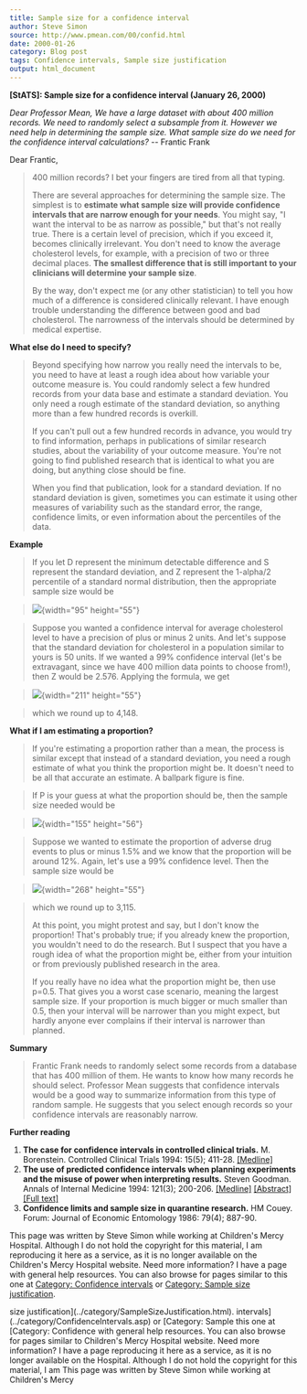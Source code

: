 ```yaml
---
title: Sample size for a confidence interval
author: Steve Simon
source: http://www.pmean.com/00/confid.html
date: 2000-01-26
category: Blog post
tags: Confidence intervals, Sample size justification
output: html_document
---
```

****[StATS]:** Sample size for a confidence interval
(January 26, 2000)**

*Dear Professor Mean, We have a large dataset with about 400 million
records. We need to randomly select a subsample from it. However we need
help in determining the sample size. What sample size do we need for the
confidence interval calculations?* \-- Frantic Frank

Dear Frantic,

> 400 million records? I bet your fingers are tired from all that
> typing.
>
> There are several approaches for determining the sample size. The
> simplest is to **estimate what sample size will provide confidence
> intervals that are narrow enough for your needs**. You might say, \"I
> want the interval to be as narrow as possible,\" but that\'s not
> really true. There is a certain level of precision, which if you
> exceed it, becomes clinically irrelevant. You don\'t need to know the
> average cholesterol levels, for example, with a precision of two or
> three decimal places. **The smallest difference that is still
> important to your clinicians will determine your sample size**.
>
> By the way, don\'t expect me (or any other statistician) to tell you
> how much of a difference is considered clinically relevant. I have
> enough trouble understanding the difference between good and bad
> cholesterol. The narrowness of the intervals should be determined by
> medical expertise.

**What else do I need to specify?**

> Beyond specifying how narrow you really need the intervals to be, you
> need to have at least a rough idea about how variable your outcome
> measure is. You could randomly select a few hundred records from your
> data base and estimate a standard deviation. You only need a rough
> estimate of the standard deviation, so anything more than a few
> hundred records is overkill.
>
> If you can\'t pull out a few hundred records in advance, you would try
> to find information, perhaps in publications of similar research
> studies, about the variability of your outcome measure. You\'re not
> going to find published research that is identical to what you are
> doing, but anything close should be fine.
>
> When you find that publication, look for a standard deviation. If no
> standard deviation is given, sometimes you can estimate it using other
> measures of variability such as the standard error, the range,
> confidence limits, or even information about the percentiles of the
> data.

**Example**

> If you let D represent the minimum detectable difference and S
> represent the standard deviation, and Z represent the 1-alpha/2
> percentile of a standard normal distribution, then the appropriate
> sample size would be

> ![](../images/confid37.gif){width="95" height="55"}

> Suppose you wanted a confidence interval for average cholesterol level
> to have a precision of plus or minus 2 units. And let\'s suppose that
> the standard deviation for cholesterol in a population similar to
> yours is 50 units. If we wanted a 99% confidence interval (let\'s be
> extravagant, since we have 400 million data points to choose from!),
> then Z would be 2.576. Applying the formula, we get

> ![](../images/confid38.gif){width="211" height="55"}

> which we round up to 4,148.

**What if I am estimating a proportion?**

> If you\'re estimating a proportion rather than a mean, the process is
> similar except that instead of a standard deviation, you need a rough
> estimate of what you think the proportion might be. It doesn\'t need
> to be all that accurate an estimate. A ballpark figure is fine.

> If P is your guess at what the proportion should be, then the sample
> size needed would be

> ![](../images/confid36a.gif){width="155" height="56"}

> Suppose we wanted to estimate the proportion of adverse drug events to
> plus or minus 1.5% and we know that the proportion will be around 12%.
> Again, let\'s use a 99% confidence level. Then the sample size would
> be

> ![](../images/confid35.gif){width="268" height="55"}

> which we round up to 3,115.
>
> At this point, you might protest and say, but I don\'t know the
> proportion! That\'s probably true; if you already knew the proportion,
> you wouldn\'t need to do the research. But I suspect that you have a
> rough idea of what the proportion might be, either from your intuition
> or from previously published research in the area.
>
> If you really have no idea what the proportion might be, then use
> p=0.5. That gives you a worst case scenario, meaning the largest
> sample size. If your proportion is much bigger or much smaller than
> 0.5, then your interval will be narrower than you might expect, but
> hardly anyone ever complains if their interval is narrower than
> planned.

**Summary**

> Frantic Frank needs to randomly select some records from a database
> that has 400 million of them. He wants to know how many records he
> should select. Professor Mean suggests that confidence intervals would
> be a good way to summarize information from this type of random
> sample. He suggests that you select enough records so your confidence
> intervals are reasonably narrow.

**Further reading**

1.  **The case for confidence intervals in controlled clinical trials.**
    M. Borenstein. Controlled Clinical Trials 1994: 15(5); 411-28.
    [\[Medline\]](http://www.ncbi.nlm.nih.gov/entrez/query.fcgi?cmd=Retrieve&db=PubMed&list_uids=8001360&dopt=Abstract)
2.  **The use of predicted confidence intervals when planning
    experiments and the misuse of power when interpreting results.**
    Steven Goodman. Annals of Internal Medicine 1994: 121(3); 200-206.
    [\[Medline\]](http://www.ncbi.nlm.nih.gov/entrez/query.fcgi?cmd=Retrieve&db=PubMed&list_uids=8017747&dopt=Abstract)
    [\[Abstract\]](http://www.annals.org/cgi/content/abstract/121/3/200)
    [\[Full text\]](http://www.annals.org/cgi/content/full/121/3/200)
3.  **Confidence limits and sample size in quarantine research.** HM
    Couey. Forum: Journal of Economic Entomology 1986: 79(4); 887-90.

This page was written by Steve Simon while working at Children\'s Mercy
Hospital. Although I do not hold the copyright for this material, I am
reproducing it here as a service, as it is no longer available on the
Children\'s Mercy Hospital website. Need more information? I have a page
with general help resources. You can also browse for pages similar to
this one at [Category: Confidence
intervals](../category/ConfidenceIntervals.asp) or [Category: Sample
size justification](../category/SampleSizeJustification.html).
<!---More--->
size justification](../category/SampleSizeJustification.html).
intervals](../category/ConfidenceIntervals.asp) or [Category: Sample
this one at [Category: Confidence
with general help resources. You can also browse for pages similar to
Children\'s Mercy Hospital website. Need more information? I have a page
reproducing it here as a service, as it is no longer available on the
Hospital. Although I do not hold the copyright for this material, I am
This page was written by Steve Simon while working at Children\'s Mercy

<!---Do not use
****[StATS]:** Sample size for a confidence interval
This page was written by Steve Simon while working at Children\'s Mercy
Hospital. Although I do not hold the copyright for this material, I am
reproducing it here as a service, as it is no longer available on the
Children\'s Mercy Hospital website. Need more information? I have a page
with general help resources. You can also browse for pages similar to
this one at [Category: Confidence
intervals](../category/ConfidenceIntervals.asp) or [Category: Sample
size justification](../category/SampleSizeJustification.html).
--->


